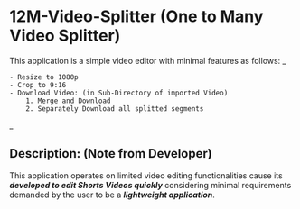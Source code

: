 # 12M-Video-Splitter (One to Many Video Splitter)

This application is a simple video editor with minimal features as follows:
_

    - Resize to 1080p
    - Crop to 9:16
    - Download Video: (in Sub-Directory of imported Video)
        1. Merge and Download
        2. Separately Download all splitted segments
        
_

## Description: (Note from Developer)

This application operates on limited video editing functionalities cause its _**developed to edit Shorts Videos quickly**_ considering minimal requirements demanded by the user to be a _**lightweight application**_.
